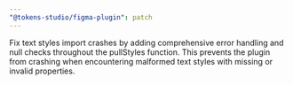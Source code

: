 ```yaml
---
"@tokens-studio/figma-plugin": patch
---
```


Fix text styles import crashes by adding comprehensive error handling and null checks throughout the pullStyles function. This prevents the plugin from crashing when encountering malformed text styles with missing or invalid properties.